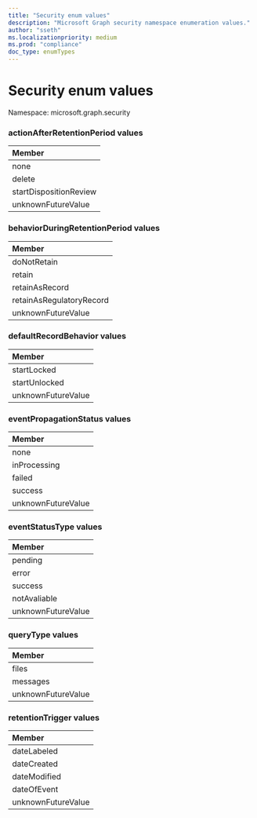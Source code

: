 ```yaml
---
title: "Security enum values"
description: "Microsoft Graph security namespace enumeration values."
author: "sseth"
ms.localizationpriority: medium
ms.prod: "compliance"
doc_type: enumTypes
---
```


# Security enum values

Namespace: microsoft.graph.security

### actionAfterRetentionPeriod values 



|Member|
|:---|
|none|
|delete|
|startDispositionReview|
|unknownFutureValue|

### behaviorDuringRetentionPeriod values 



|Member|
|:---|
|doNotRetain|
|retain|
|retainAsRecord|
|retainAsRegulatoryRecord|
|unknownFutureValue|


### defaultRecordBehavior values 



|Member|
|:---|
|startLocked|
|startUnlocked|
|unknownFutureValue|


### eventPropagationStatus values 



|Member|
|:---|
|none|
|inProcessing|
|failed|
|success|
|unknownFutureValue|

### eventStatusType values 



|Member|
|:---|
|pending|
|error|
|success|
|notAvaliable|
|unknownFutureValue|

### queryType values 



|Member|
|:---|
|files|
|messages|
|unknownFutureValue|



### retentionTrigger values 



|Member|
|:---|
|dateLabeled|
|dateCreated|
|dateModified|
|dateOfEvent|
|unknownFutureValue|


<!--
{
  "type": "#page.annotation",
  "namespace": "microsoft.graph.security"
}
-->
